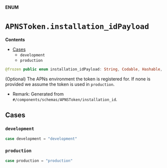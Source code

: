 **ENUM**

# `APNSToken.installation_idPayload`

**Contents**

- [Cases](#cases)
  - `development`
  - `production`

```swift
@frozen public enum installation_idPayload: String, Codable, Hashable, Sendable, CaseIterable
```

(Optional) The APNs environment the token is registered for. If none is provided we assume the token is used in `production`.

- Remark: Generated from `#/components/schemas/APNSToken/installation_id`.

## Cases
### `development`

```swift
case development = "development"
```

### `production`

```swift
case production = "production"
```
